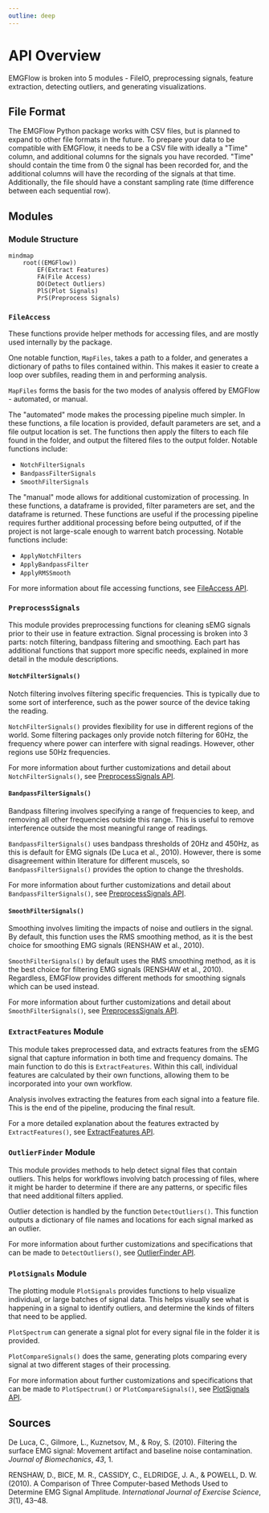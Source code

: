 ```yaml
---
outline: deep
---
```


# API Overview

EMGFlow is broken into 5 modules - FileIO, preprocessing signals, feature extraction, detecting outliers, and generating visualizations.

## File Format

The EMGFlow Python package works with CSV files, but is planned to expand to other file formats in the future. To prepare your data to be compatible with EMGFlow, it needs to be a CSV file with ideally a "Time" column, and additional columns for the signals you have recorded. "Time" should contain the time from 0 the signal has been recorded for, and the additional columns will have the recording of the signals at that time. Additionally, the file should have a constant sampling rate (time difference between each sequential row).

## Modules

### Module Structure

```mermaid
mindmap
    root((EMGFlow))
        EF(Extract Features)
        FA(File Access)
        DO(Detect Outliers)
        PlS(Plot Signals)
        PrS(Preprocess Signals)
```

### `FileAccess`

These functions provide helper methods for accessing files, and are mostly used internally by the package.

One notable function, `MapFiles`, takes a path to a folder, and generates a dictionary of paths to files contained within. This makes it easier to create a loop over subfiles, reading them in and performing analysis.

`MapFiles` forms the basis for the two modes of analysis offered by EMGFlow - automated, or manual.

The "automated" mode makes the processing pipeline much simpler. In these functions, a file location is provided, default parameters are set, and a file output location is set. The functions then apply the filters to each file found in the folder, and output the filtered files to the output folder. Notable functions include:
- `NotchFilterSignals`
- `BandpassFilterSignals`
- `SmoothFilterSignals`

The "manual" mode allows for additional customization of processing. In these functions, a dataframe is provided, filter parameters are set, and the dataframe is returned. These functions are useful if the processing pipeline requires further additional processing before being outputted, of if the project is not large-scale enough to warrent batch processing. Notable functions include:
- `ApplyNotchFilters`
- `ApplyBandpassFilter`
- `ApplyRMSSmooth`

For more information about file accessing functions, see [FileAccess API](./file-access.md).

### `PreprocessSignals`

This module provides preprocessing functions for cleaning sEMG signals prior to their use in feature extraction. Signal processing is broken into 3 parts: notch filtering, bandpass filtering and smoothing. Each part has additional functions that support more specific needs, explained in more detail in the module descriptions.

#### `NotchFilterSignals()`

Notch filtering involves filtering specific frequencies. This is typically due to some sort of interference, such as the power source of the device taking the reading.

`NotchFilterSignals()` provides flexibility for use in different regions of the world. Some filtering packages only provide notch filtering for 60Hz, the frequency where power can interfere with signal readings.  However, other regions use 50Hz frequencies.

For more information about further customizations and detail about `NotchFilterSignals()`, see [PreprocessSignals API](./preprocess-signals.md).

#### `BandpassFilterSignals()`

Bandpass filtering involves specifying a range of frequencies to keep, and removing all other frequencies outside this range. This is useful to remove interference outside the most meaningful range of readings. 

`BandpassFilterSignals()` uses bandpass thresholds of 20Hz and 450Hz, as this is default for EMG signals (De Luca et al., 2010). However, there is some disagreement within literature for different muscels, so `BandpassFilterSignals()` provides the option to change the thresholds.

For more information about further customizations and detail about `BandpassFilterSignals()`, see [PreprocessSignals API](./preprocess-signals.md).

#### `SmoothFilterSignals()`

Smoothing involves limiting the impacts of noise and outliers in the signal. By default, this function uses the RMS smoothing method, as it is the best choice for smoothing EMG signals (RENSHAW et al., 2010).

`SmoothFilterSignals()` by default uses the RMS smoothing method, as it is the best choice for filtering EMG signals (RENSHAW et al., 2010). Regardless, EMGFlow provides different methods for smoothing signals which can be used instead.

For more information about further customizations and detail about `SmoothFilterSignals()`, see [PreprocessSignals API](./preprocess-signals.md).

### `ExtractFeatures` Module

This module takes preprocessed data, and extracts features from the sEMG signal that capture information in both time and frequency domains. The main function to do this is `ExtractFeatures`. Within this call, individual features are calculated by their own functions, allowing them to be incorporated into your own workflow.

Analysis involves extracting the features from each signal into a feature file. This is the end of the pipeline, producing the final result.

For a more detailed explanation about the features extracted by `ExtractFeatures()`, see [ExtractFeatures API](./feature-extraction.md).

### `OutlierFinder` Module

This module provides methods to help detect signal files that contain outliers. This helps for workflows involving batch processing of files, where it might be harder to determine if there are any patterns, or specific files that need additional filters applied.

Outlier detection is handled by the function `DetectOutliers()`. This function outputs a dictionary of file names and locations for each signal marked as an outlier.

For more information about further customizations and specifications that can be made to `DetectOutliers()`, see [OutlierFinder API](./outlier-detection.md).

### `PlotSignals` Module

The plotting module `PlotSignals` provides functions to help visualize individual, or large batches of signal data. This helps visually see what is happening in a signal to identify outliers, and determine the kinds of filters that need to be applied.

`PlotSpectrum` can generate a signal plot for every signal file in the folder it is provided.

`PlotCompareSignals()` does the same, generating plots comparing every signal at two different stages of their processing.

For more information about further customizations and specifications that can be made to `PlotSpectrum()` or `PlotCompareSignals()`, see [PlotSignals API](./plot-signals.md).

## Sources

De Luca, C., Gilmore, L., Kuznetsov, M., & Roy, S. (2010). Filtering the surface EMG signal: Movement artifact and baseline noise contamination. _Journal of Biomechanics_, _43_, 1.

RENSHAW, D., BICE, M. R., CASSIDY, C., ELDRIDGE, J. A., & POWELL, D. W. (2010). A Comparison of Three Computer-based Methods Used to Determine EMG Signal Amplitude. _International Journal of Exercise Science_, _3_(1), 43–48.